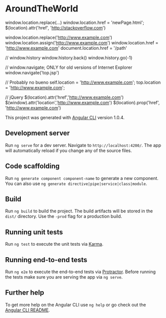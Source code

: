 # AroundTheWorld

window.location.replace(...)
window.location.href = 'newPage.html';
$(location).attr('href', 'http://stackoverflow.com')


window.location.replace('http://www.example.com')
window.location.assign('http://www.example.com')
window.location.href = 'http://www.example.com'
document.location.href = '/path'

// window.history
window.history.back()
window.history.go(-1)

// window.navigate; ONLY for old versions of Internet Explorer
window.navigate('top.jsp')


// Probably no bueno
self.location = 'http://www.example.com';
top.location = 'http://www.example.com';

// jQuery
$(location).attr('href','http://www.example.com')
$(window).attr('location','http://www.example.com')
$(location).prop('href', 'http://www.example.com')

This project was generated with [Angular CLI](https://github.com/angular/angular-cli) version 1.0.4.

## Development server

Run `ng serve` for a dev server. Navigate to `http://localhost:4200/`. The app will automatically reload if you change any of the source files.

## Code scaffolding

Run `ng generate component component-name` to generate a new component. You can also use `ng generate directive|pipe|service|class|module`.

## Build

Run `ng build` to build the project. The build artifacts will be stored in the `dist/` directory. Use the `-prod` flag for a production build.

## Running unit tests

Run `ng test` to execute the unit tests via [Karma](https://karma-runner.github.io).

## Running end-to-end tests

Run `ng e2e` to execute the end-to-end tests via [Protractor](http://www.protractortest.org/).
Before running the tests make sure you are serving the app via `ng serve`.

## Further help

To get more help on the Angular CLI use `ng help` or go check out the [Angular CLI README](https://github.com/angular/angular-cli/blob/master/README.md).

